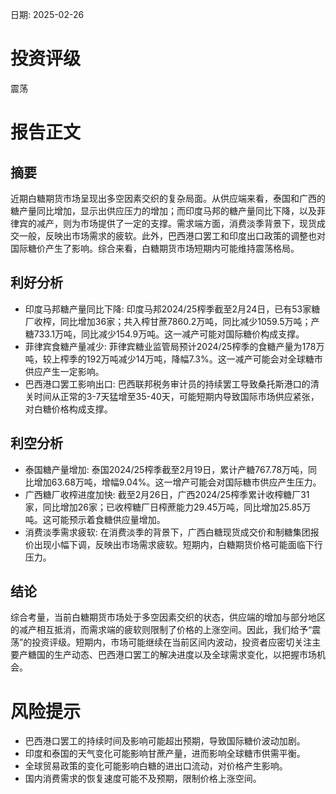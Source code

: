 
日期: 2025-02-26

# 投资评级

震荡

# 报告正文

## 摘要

近期白糖期货市场呈现出多空因素交织的复杂局面。从供应端来看，泰国和广西的糖产量同比增加，显示出供应压力的增加；而印度马邦的糖产量同比下降，以及菲律宾的减产，则为市场提供了一定的支撑。需求端方面，消费淡季背景下，现货成交一般，反映出市场需求的疲软。此外，巴西港口罢工和印度出口政策的调整也对国际糖价产生了影响。综合来看，白糖期货市场短期内可能维持震荡格局。

## 利好分析

* 印度马邦糖产量同比下降: 印度马邦2024/25榨季截至2月24日，已有53家糖厂收榨，同比增加36家；共入榨甘蔗7860.2万吨，同比减少1059.5万吨；产糖733.1万吨，同比减少154.9万吨。这一减产可能对国际糖价构成支撑。
* 菲律宾食糖产量减少: 菲律宾糖业监管局预计2024/25榨季的食糖产量为178万吨，较上榨季的192万吨减少14万吨，降幅7.3%。这一减产可能会对全球糖市供应产生一定影响。
* 巴西港口罢工影响出口: 巴西联邦税务审计员的持续罢工导致桑托斯港口的清关时间从正常的3-7天猛增至35-40天，可能短期内导致国际市场供应紧张，对白糖价格构成支撑。

## 利空分析

* 泰国糖产量增加: 泰国2024/25榨季截至2月19日，累计产糖767.78万吨，同比增加63.68万吨，增幅9.04%。这一增产可能会对国际糖市供应产生压力。
* 广西糖厂收榨进度加快: 截至2月26日，广西2024/25榨季累计收榨糖厂31家，同比增加26家；已收榨糖厂日榨蔗能力29.45万吨，同比增加25.85万吨。这可能预示着食糖供应量增加。
* 消费淡季需求疲软: 在消费淡季的背景下，广西白糖现货成交价和制糖集团报价出现小幅下调，反映出市场需求疲软。短期内，白糖期货价格可能面临下行压力。

## 结论

综合考量，当前白糖期货市场处于多空因素交织的状态，供应端的增加与部分地区的减产相互抵消，而需求端的疲软则限制了价格的上涨空间。因此，我们给予“震荡”的投资评级。短期内，市场可能继续在当前区间内波动，投资者应密切关注主要产糖国的生产动态、巴西港口罢工的解决进度以及全球需求变化，以把握市场机会。

# 风险提示

* 巴西港口罢工的持续时间及影响可能超出预期，导致国际糖价波动加剧。
* 印度和泰国的天气变化可能影响甘蔗产量，进而影响全球糖市供需平衡。
* 全球贸易政策的变化可能影响白糖的进出口流动，对价格产生影响。
* 国内消费需求的恢复速度可能不及预期，限制价格上涨空间。
